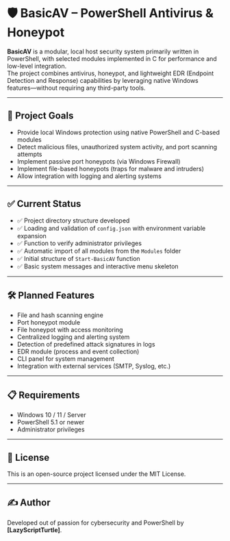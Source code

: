 # 🛡️ BasicAV – PowerShell Antivirus & Honeypot

**BasicAV** is a modular, local host security system primarily written in PowerShell, with selected modules implemented in C for performance and low-level integration.  
The project combines antivirus, honeypot, and lightweight EDR (Endpoint Detection and Response) capabilities by leveraging native Windows features—without requiring any third-party tools.

---

## 🎯 Project Goals

- Provide local Windows protection using native PowerShell and C-based modules  
- Detect malicious files, unauthorized system activity, and port scanning attempts  
- Implement passive port honeypots (via Windows Firewall)  
- Implement file-based honeypots (traps for malware and intruders)  
- Allow integration with logging and alerting systems  

---

## ✅ Current Status

- ✅ Project directory structure developed  
- ✅ Loading and validation of `config.json` with environment variable expansion  
- ✅ Function to verify administrator privileges  
- ✅ Automatic import of all modules from the `Modules` folder  
- ✅ Initial structure of `Start-BasicAV` function  
- ✅ Basic system messages and interactive menu skeleton  

---

## 🛠️ Planned Features

- File and hash scanning engine  
- Port honeypot module  
- File honeypot with access monitoring  
- Centralized logging and alerting system  
- Detection of predefined attack signatures in logs  
- EDR module (process and event collection)  
- CLI panel for system management  
- Integration with external services (SMTP, Syslog, etc.)  

---

## 📋 Requirements

- Windows 10 / 11 / Server  
- PowerShell 5.1 or newer  
- Administrator privileges  

---

## 📄 License

This is an open-source project licensed under the MIT License.

---

## ✍️ Author

Developed out of passion for cybersecurity and PowerShell by **[LazyScriptTurtle]**.
